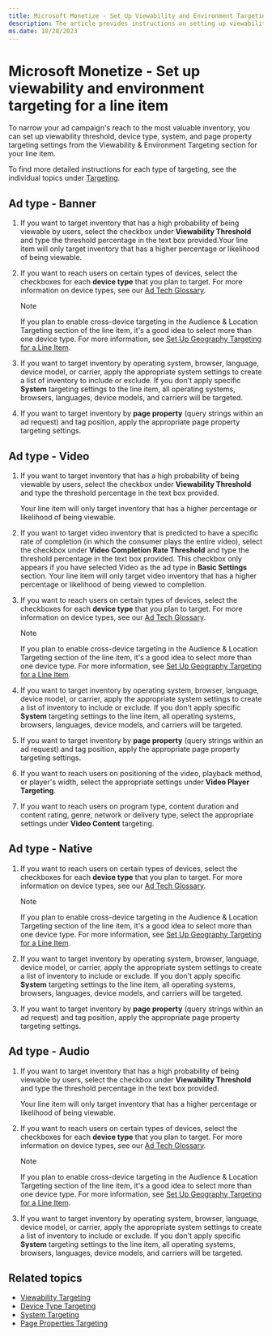 ```yaml
---
title: Microsoft Monetize - Set Up Viewability and Environment Targeting for a Line Item
description: The article provides instructions on setting up viewability and environment targeting for a specific line item.
ms.date: 10/28/2023
---
```


# Microsoft Monetize - Set up viewability and environment targeting for a line item

To narrow your ad campaign's reach to the most valuable inventory, you can set up viewability threshold, device type, system, and page property targeting settings from the Viewability & Environment Targeting section for your line item.

To find more detailed instructions for each type of targeting, see the individual topics under [Targeting](../invest/buy-side-targeting.md).

## Ad type - Banner

1. If you want to target inventory that has a high probability of being viewable by users, select the checkbox under **Viewability Threshold** and type the threshold percentage in the text box provided.Your line item will only target inventory that has a higher percentage or likelihood of being viewable.
1. If you want to reach users on certain types of devices, select the checkboxes for each **device type** that you plan to target. For more information on device types, see our [Ad Tech Glossary](../industry-reference/online-advertising-and-ad-tech-glossary.md).

   > [!NOTE]
   > If you plan to enable cross-device targeting in the Audience & Location Targeting section of the line item, it's a good idea to select more than one device type. For more
   > information, see [Set Up Geography Targeting for a Line Item](set-up-geography-targeting-for-a-line-item.md).

1. If you want to target inventory by operating system, browser, language, device model, or carrier, apply the appropriate system settings to create a list of inventory to include or exclude. If you don't apply specific **System** targeting settings to the line item, all operating systems, browsers, languages, device models, and carriers will be targeted.
1. If you want to target inventory by **page property** (query strings within an ad request) and tag position, apply the appropriate page property targeting settings.

## Ad type - Video

1. If you want to target inventory that has a high probability of being viewable by users, select the checkbox under **Viewability Threshold** and type the threshold percentage in the text box provided.

    Your line item will only target inventory that has a higher percentage or likelihood of being viewable.

1. If you want to target video inventory that is predicted to have a specific rate of completion (in which the consumer plays the entire video), select the checkbox under **Video Completion Rate Threshold** and type the threshold percentage in the text box provided. This checkbox only appears if you have selected Video as the ad type in **Basic Settings** section. Your line item will only target video inventory that has a higher percentage or likelihood of being viewed to completion.
1. If you want to reach users on certain types of devices, select the checkboxes for each **device type** that you plan to target. For more information on device types, see our [Ad Tech Glossary](../industry-reference/online-advertising-and-ad-tech-glossary.md).

    > [!NOTE]
    > If you plan to enable cross-device targeting in the Audience & Location Targeting section of the line item, it's a good idea to select more than one device
    > type. For more information, see [Set Up Geography Targeting for a Line Item](set-up-geography-targeting-for-a-line-item.md).

1. If you want to target inventory by operating system, browser, language, device model, or carrier, apply the appropriate system settings to create a list of inventory to include or exclude. If you don't apply specific **System** targeting settings to the line item, all operating systems, browsers, languages, device models, and carriers will be targeted.
1. If you want to target inventory by **page property** (query strings within an ad request) and tag position, apply the appropriate page property targeting settings.
1. If you want to reach users on positioning of the video, playback method, or player's width, select the appropriate settings under **Video Player Targeting**.
1. If you want to reach users on program type, content duration and content rating, genre, network or delivery type, select the appropriate settings under **Video Content** targeting.

## Ad type - Native

1. If you want to reach users on certain types of devices, select the checkboxes for each **device type** that you plan to target. For more information on device types, see our [Ad Tech Glossary](../industry-reference/online-advertising-and-ad-tech-glossary.md).

   > [!NOTE]
   >  If you plan to enable cross-device targeting in the Audience & Location Targeting section of the line item, it's a good idea to select more than one device type. For more information, see [Set Up Geography Targeting for a Line Item](set-up-geography-targeting-for-a-line-item.md).

1. If you want to target inventory by operating system, browser, language, device model, or carrier, apply the appropriate system settings to create a list of inventory to include or exclude. If you don't apply specific **System** targeting settings to the line item, all operating systems, browsers, languages, device models, and carriers will be targeted.
1. If you want to target inventory by **page property** (query strings within an ad request) and tag position, apply the appropriate page property targeting settings.

## Ad type - Audio

1. If you want to target inventory that has a high probability of being viewable by users, select the checkbox under **Viewability Threshold** and type the threshold percentage in the text box provided.

    Your line item will only target inventory that has a higher percentage or likelihood of being viewable.

1. If you want to reach users on certain types of devices, select the checkboxes for each **device type** that you plan to target. For more information on device types, see our [Ad Tech Glossary](../industry-reference/online-advertising-and-ad-tech-glossary.md).

    > [!NOTE]
    > If you plan to enable cross-device targeting in the Audience & Location Targeting section of the line item, it's a good idea to select more than one device type. For more information, see [Set Up Geography Targeting for a Line Item](set-up-geography-targeting-for-a-line-item.md).

1. If you want to target inventory by operating system, browser, language, device model, or carrier, apply the appropriate system settings to create a list of inventory to include or exclude. If you don't apply specific **System** targeting settings to the line item, all operating systems, browsers, languages, device models, and carriers will be targeted.

## Related topics

- [Viewability Targeting](../invest/viewability-targeting.md)
- [Device Type Targeting](../invest/device-type-targeting-ali.md)
- [System Targeting](../invest/system-targeting.md)
- [Page Properties Targeting](../invest/page-properties-targeting.md)
